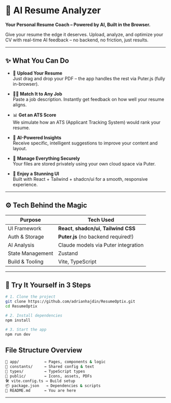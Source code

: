 # 🧠 AI Resume Analyzer  
**Your Personal Resume Coach – Powered by AI, Built in the Browser.**  

Give your resume the edge it deserves. Upload, analyze, and optimize your CV with real-time AI feedback – no backend, no friction, just results.

---

## ✨ What You Can Do

- 🚀 **Upload Your Resume**  
  Just drag and drop your PDF – the app handles the rest via Puter.js (fully in-browser).

- 🕵️‍♀️ **Match It to Any Job**  
  Paste a job description. Instantly get feedback on how well your resume aligns.

- 📊 **Get an ATS Score**  
  We simulate how an ATS (Applicant Tracking System) would rank your resume.

- 🧠 **AI-Powered Insights**  
  Receive specific, intelligent suggestions to improve your content and layout.

- 📁 **Manage Everything Securely**  
  Your files are stored privately using your own cloud space via Puter.

- 🎨 **Enjoy a Stunning UI**  
  Built with React + Tailwind + shadcn/ui for a smooth, responsive experience.

---

## ⚙️ Tech Behind the Magic

| Purpose             | Tech Used                            |
|---------------------|---------------------------------------|
| UI Framework        | **React**, **shadcn/ui**, **Tailwind CSS** |
| Auth & Storage      | **Puter.js** (no backend required!)   |
| AI Analysis         | Claude models via Puter integration   |
| State Management    | Zustand                               |
| Build & Tooling     | Vite, TypeScript                      |

---

## 🧪 Try It Yourself in 3 Steps

```bash
# 1. Clone the project
git clone https://github.com/adrianhajdin/ResumeOptix.git
cd ResumeOptix

# 2. Install dependencies
npm install

# 3. Start the app
npm run dev
```
## File Structure Overview

```bash
📁 app/           → Pages, components & logic  
📁 constants/     → Shared config & text  
📁 types/         → TypeScript types  
📁 public/        → Icons, assets, PDFs  
🛠️ vite.config.ts → Build setup  
📦 package.json   → Dependencies & scripts  
📘 README.md      → You are here  
```
---




